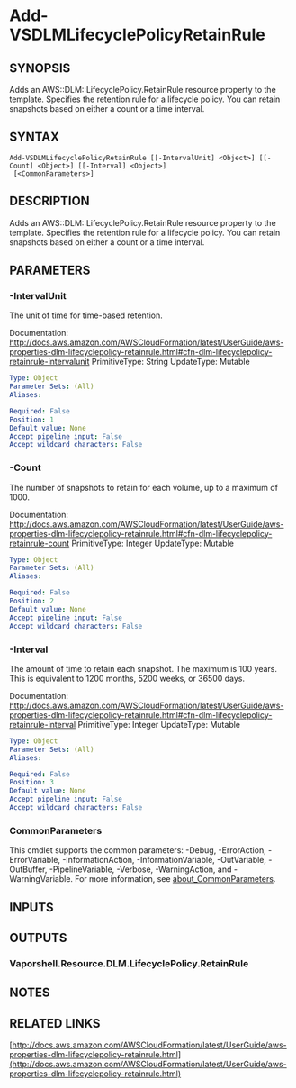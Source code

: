 # Add-VSDLMLifecyclePolicyRetainRule

## SYNOPSIS
Adds an AWS::DLM::LifecyclePolicy.RetainRule resource property to the template.
Specifies the retention rule for a lifecycle policy.
You can retain snapshots based on either a count or a time interval.

## SYNTAX

```
Add-VSDLMLifecyclePolicyRetainRule [[-IntervalUnit] <Object>] [[-Count] <Object>] [[-Interval] <Object>]
 [<CommonParameters>]
```

## DESCRIPTION
Adds an AWS::DLM::LifecyclePolicy.RetainRule resource property to the template.
Specifies the retention rule for a lifecycle policy.
You can retain snapshots based on either a count or a time interval.

## PARAMETERS

### -IntervalUnit
The unit of time for time-based retention.

Documentation: http://docs.aws.amazon.com/AWSCloudFormation/latest/UserGuide/aws-properties-dlm-lifecyclepolicy-retainrule.html#cfn-dlm-lifecyclepolicy-retainrule-intervalunit
PrimitiveType: String
UpdateType: Mutable

```yaml
Type: Object
Parameter Sets: (All)
Aliases:

Required: False
Position: 1
Default value: None
Accept pipeline input: False
Accept wildcard characters: False
```

### -Count
The number of snapshots to retain for each volume, up to a maximum of 1000.

Documentation: http://docs.aws.amazon.com/AWSCloudFormation/latest/UserGuide/aws-properties-dlm-lifecyclepolicy-retainrule.html#cfn-dlm-lifecyclepolicy-retainrule-count
PrimitiveType: Integer
UpdateType: Mutable

```yaml
Type: Object
Parameter Sets: (All)
Aliases:

Required: False
Position: 2
Default value: None
Accept pipeline input: False
Accept wildcard characters: False
```

### -Interval
The amount of time to retain each snapshot.
The maximum is 100 years.
This is equivalent to 1200 months, 5200 weeks, or 36500 days.

Documentation: http://docs.aws.amazon.com/AWSCloudFormation/latest/UserGuide/aws-properties-dlm-lifecyclepolicy-retainrule.html#cfn-dlm-lifecyclepolicy-retainrule-interval
PrimitiveType: Integer
UpdateType: Mutable

```yaml
Type: Object
Parameter Sets: (All)
Aliases:

Required: False
Position: 3
Default value: None
Accept pipeline input: False
Accept wildcard characters: False
```

### CommonParameters
This cmdlet supports the common parameters: -Debug, -ErrorAction, -ErrorVariable, -InformationAction, -InformationVariable, -OutVariable, -OutBuffer, -PipelineVariable, -Verbose, -WarningAction, and -WarningVariable. For more information, see [about_CommonParameters](http://go.microsoft.com/fwlink/?LinkID=113216).

## INPUTS

## OUTPUTS

### Vaporshell.Resource.DLM.LifecyclePolicy.RetainRule
## NOTES

## RELATED LINKS

[http://docs.aws.amazon.com/AWSCloudFormation/latest/UserGuide/aws-properties-dlm-lifecyclepolicy-retainrule.html](http://docs.aws.amazon.com/AWSCloudFormation/latest/UserGuide/aws-properties-dlm-lifecyclepolicy-retainrule.html)

